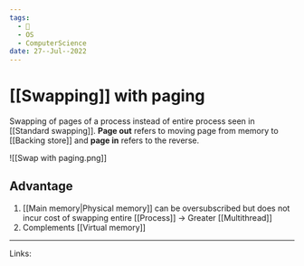 ```yaml
---
tags:
  - 🌱
  - OS
  - ComputerScience 
date: 27--Jul--2022
---
```


# [[Swapping]] with paging

Swapping of pages of a process instead of entire process seen in [[Standard swapping]]. **Page out** refers to moving page from memory to [[Backing store]] and **page in** refers to the reverse.

![[Swap with paging.png]]

## Advantage

1. [[Main memory|Physical memory]] can be oversubscribed but does not incur cost of swapping entire [[Process]] -> Greater [[Multithread]]
2. Complements [[Virtual memory]]

---
Links: 